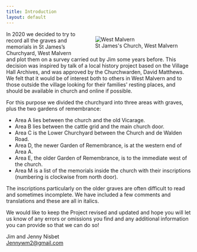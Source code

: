 ```yaml
---
title: Introduction
layout: default
---
```


<figure style="float: right; max-width: 30vw; min-width: 10em;">
    <img class="responsive" alt="West Malvern" src="https://upload.wikimedia.org/wikipedia/commons/4/4c/West_Malvern_-_geograph.org.uk_-_787326.jpg" />
    <figcaption>St James's Church, West Malvern</figcaption>
</figure>

In 2020 we decided to try to record all the graves and memorials in St James’s Churchyard, West Malvern and plot them on a survey carried out by Jim some years before.  This decision was inspired by talk of a local history project based on the Village Hall Archives, and was approved by the Churchwarden, David Matthews.  We felt that it would be of interest both to others in West Malvern and to those outside the village looking for their families' resting places, and should be available in church and online if possible.
 
For this purpose we divided the churchyard into three areas with graves, plus the two gardens of remembrance:
 
* Area A lies between the church and the old Vicarage.
* Area B lies between the cattle grid and the main church door.
* Area C is the Lower Churchyard between the Church and de Walden Road.
* Area D, the newer Garden of Remembrance, is at the western end of Area A.
* Area E, the older Garden of Remembrance, is to the immediate west of the church.
* Area M is a list of the memorials inside the church with their inscriptions (numbering is clockwise from north door).

The inscriptions particularly on the older graves are often difficult to read and sometimes incomplete.  We have included a few comments and translations and these are all in italics.
 
We would like to keep the Project revised and updated and hope you will let us know of any errors or omissions you find and any additional information you can provide so that we can do so!
 
Jim and Jenny Nisbet<br>
[Jennywm2@gmail.com](mailto:Jennywm2@gmail.com)
